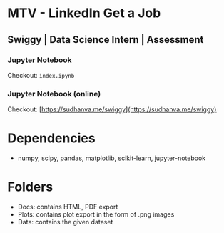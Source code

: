 # MTV - LinkedIn Get a Job 
## Swiggy | Data Science Intern | Assessment

### Jupyter Notebook 

Checkout: ```index.ipynb```

### Jupyter Notebook (online)

Checkout: [https://sudhanva.me/swiggy](https://sudhanva.me/swiggy)

# Dependencies
* numpy, scipy, pandas, matplotlib, scikit-learn, jupyter-notebook

# Folders
* Docs: contains HTML, PDF export
* Plots: contains plot export in the form of .png images
* Data: contains the given dataset